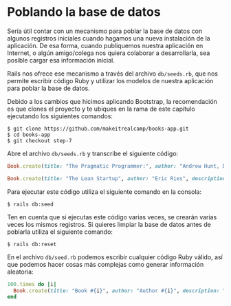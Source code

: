 # Poblando la base de datos

Sería útil contar con un mecanismo para poblar la base de datos con algunos registros iniciales cuando hagamos una nueva instalación de la aplicación. De esa forma, cuando publiquemos nuestra aplicación en Internet, o algún amigo/colega nos quiera colaborar a desarrollarla, sea posible cargar esa información inicial.

Rails nos ofrece ese mecanismo a través del archivo `db/seeds.rb`, que nos permite escribir código Ruby y utilizar los modelos de nuestra aplicación para poblar la base de datos.

Debido a los cambios que hicimos aplicando Bootstrap, la recomendación es que clones el proyecto y te ubiques en la rama de este capítulo ejecutando los siguientes comandos:

```
$ git clone https://github.com/makeitrealcamp/books-app.git
$ cd books-app
$ git checkout step-7
``` 

Abre el archivo `db/seeds.rb` y transcribe el siguiente código:

```ruby
Book.create(title: "The Pragmatic Programmer:", author: "Andrew Hunt, Dave Thomas", description: "Illustrates the best practices and major pitfalls of many different aspects of software development", image_url: "https://images-na.ssl-images-amazon.com/images/I/41BKx1AxQWL._SX396_BO1,204,203,200_.jpg", publication_date: "10-30-1999", price: 30.96)

Book.create(title: "The Lean Startup", author: "Eric Ries", description: "Most startups fail. But many of those failures are preventable.", image_url: "https://images-na.ssl-images-amazon.com/images/I/51N-u8AsmdL.jpg", publication_date: "09-13-2011", price: 13.99)
```

Para ejecutar este código utiliza el siguiente comando en la consola:

```
$ rails db:seed
```

Ten en cuenta que si ejecutas este código varias veces, se crearán varias veces los mismos registros. Si quieres limpiar la base de datos antes de poblarla utiliza el siguiente comando:

```
$ rails db:reset
```

En el archivo `db/seed.rb` podemos escribir cualquier código Ruby válido, así que podemos hacer cosas más complejas como generar información aleatoria:

```ruby
100.times do |i|
  Book.create(title: "Book #{i}", author: "Author #{i}", description: "Description #{i}", image_url: "http://lorempixel.com/320/460/", publication_date: "01-01-2000", price: 1)
end
```